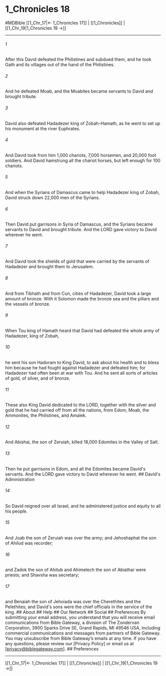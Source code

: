 # 1_Chronicles 18
#MDBible
[[1_Chr_17|← 1_Chronicles 17]] | [[1_Chronicles]] | [[1_Chr_19|1_Chronicles 19 →]]

***






###### 1 


After this David defeated the Philistines and subdued them, and he took Gath and its villages out of the hand of the Philistines. 





###### 2 


And he defeated Moab, and the Moabites became servants to David and brought tribute. 





###### 3 


David also defeated Hadadezer king of Zobah-Hamath, as he went to set up his monument at the river Euphrates. 





###### 4 


And David took from him 1,000 chariots, 7,000 horsemen, and 20,000 foot soldiers. And David hamstrung all the chariot horses, but left enough for 100 chariots. 





###### 5 


And when the Syrians of Damascus came to help Hadadezer king of Zobah, David struck down 22,000 men of the Syrians. 





###### 6 


Then David put garrisons in Syria of Damascus, and the Syrians became servants to David and brought tribute. And the LORD gave victory to David wherever he went. 





###### 7 


And David took the shields of gold that were carried by the servants of Hadadezer and brought them to Jerusalem. 





###### 8 


And from Tibhath and from Cun, cities of Hadadezer, David took a large amount of bronze. With it Solomon made the bronze sea and the pillars and the vessels of bronze. 





###### 9 


When Tou king of Hamath heard that David had defeated the whole army of Hadadezer, king of Zobah, 





###### 10 


he sent his son Hadoram to King David, to ask about his health and to bless him because he had fought against Hadadezer and defeated him; for Hadadezer had often been at war with Tou. And he sent all sorts of articles of gold, of silver, and of bronze. 





###### 11 


These also King David dedicated to the LORD, together with the silver and gold that he had carried off from all the nations, from Edom, Moab, the Ammonites, the Philistines, and Amalek. 





###### 12 


And Abishai, the son of Zeruiah, killed 18,000 Edomites in the Valley of Salt. 





###### 13 


Then he put garrisons in Edom, and all the Edomites became David's servants. And the LORD gave victory to David wherever he went. ## David's Administration 





###### 14 


So David reigned over all Israel, and he administered justice and equity to all his people. 





###### 15 


And Joab the son of Zeruiah was over the army; and Jehoshaphat the son of Ahilud was recorder; 





###### 16 


and Zadok the son of Ahitub and Ahimelech the son of Abiathar were priests; and Shavsha was secretary; 





###### 17 


and Benaiah the son of Jehoiada was over the Cherethites and the Pelethites; and David's sons were the chief officials in the service of the king. ## About ## Help ## Our Network ## Social ## Preferences By submitting your email address, you understand that you will receive email communications from Bible Gateway, a division of The Zondervan Corporation, 3900 Sparks Drive SE, Grand Rapids, MI 49546 USA, including commercial communications and messages from partners of Bible Gateway. You may unsubscribe from Bible Gateway&rsquo;s emails at any time. If you have any questions, please review our [Privacy Policy] or email us at [privacy@biblegateway.com]. ## Preferences

***

[[1_Chr_17|← 1_Chronicles 17]] | [[1_Chronicles]] | [[1_Chr_19|1_Chronicles 19 →]]
